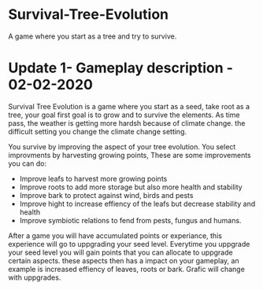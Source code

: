 # Survival-Tree-Evolution
A game where you start as a tree and try to survive. 


# Update 1- Gameplay description - 02-02-2020

Survival Tree Evolution is a game where you start as a seed, take root as a tree, your goal first goal is to grow and to survive the elements. As time pass, the weather is getting more hardsh because of climate change. the difficult setting you change the climate change setting.  

You survive by improving the aspect of your tree evolution. You select improvments by harvesting growing points, 
These are some improvements you can do: 
  - Improve leafs to harvest more growing points
  - Improve roots to add more storage but also more health and stability
  - Improve bark to protect against wind, birds and pests
  - Improve hight to increase effiency of the leafs but decrease stability and health
  - Improve symbiotic relations to fend from pests, fungus and humans.

After a game you will have accumulated points or experiance, this experience will go to uppgrading your seed level. Everytime you uppgrade your seed level you will gain points that you can allocate to uppgrade certain aspects. these aspects then has a impact on your gameplay, an example is increased effiency of leaves, roots or bark. Grafic will change with uppgrades. 


